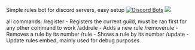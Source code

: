 Simple rules bot for discord servers, easy setup
[![Discord Bots](https://top.gg/api/widget/943502294136291388.svg)](https://top.gg/bot/943502294136291388)
<a href="https://discordbotlist.com/bots/943502294136291388"><img src="https://discordbotlist.com/api/v1/bots/943502294136291388/widget"></a>

all commands:
/register - Registers the current guild, must be ran first for any other command to work
/addrule - Adds a new rule
/removerule - Removes a rule by its number
/rule - Shows a rule by its number
/update - Update rules embed, mainly used for debug purposes

